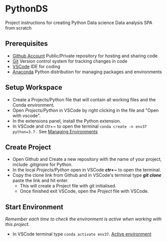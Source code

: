 # PythonDS
Project instructions for creating Python Data science Data analysis SPA from scratch
## Prerequisites
- [Github Account](https://github.com/) Public/Private repository for hosting and sharing code
- [Git](https://git-scm.com/) Version control system for tracking changes in code
- [VSCode](https://code.visualstudio.com/) IDE for coding
- [Anaconda](https://www.anaconda.com/products/individual) Python distribution for managing packages and environments
## Setup Workspace
- Create a Projects/Python file that will contain all working files and the Conda environment.
- Open *Projects/Python* in VSCode by right clicking in the file and "Open with vscode".
- In the extensions panel, install the Python extension.
- In VSCode and ctr+~ to open the terminal `conda create -n env37 python=3.7` . See [Managing Environments](https://docs.conda.io/projects/conda/en/latest/user-guide/tasks/manage-environments.html)
## Create Project
- Open Github and Create a new repository with the name of your project, include *.gitignore* for Python.
- In the local *Projects/Python* open in VSCode **ctr+~** to open the terminal.
- Copy the clone link from Github and in VSCode's terminal type ***git clone***  paste the link and hit enter.
    - This will create a Project file with git initialised.
    - Once finished exit VSCode, open the *Project* file with VSCode.
## Start Environment
*Remember each time to check the environment is active when working with this project.*
- In VSCode terminal type `conda activate env37`.
[Active environment](https://github.com/BCusack/PythonDS/blob/main/env.PNG)



